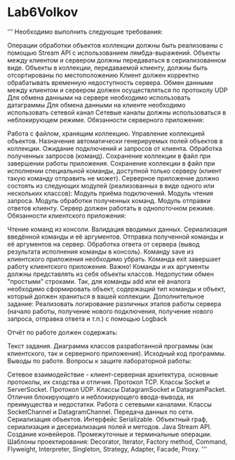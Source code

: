 # Lab6Volkov
'''
Необходимо выполнить следующие требования:

Операции обработки объектов коллекции должны быть реализованы с помощью Stream API с использованием лямбда-выражений.
Объекты между клиентом и сервером должны передаваться в сериализованном виде.
Объекты в коллекции, передаваемой клиенту, должны быть отсортированы по местоположению
Клиент должен корректно обрабатывать временную недоступность сервера.
Обмен данными между клиентом и сервером должен осуществляться по протоколу UDP
Для обмена данными на сервере необходимо использовать датаграммы
Для обмена данными на клиенте необходимо использовать сетевой канал
Сетевые каналы должны использоваться в неблокирующем режиме.
Обязанности серверного приложения:

Работа с файлом, хранящим коллекцию.
Управление коллекцией объектов.
Назначение автоматически генерируемых полей объектов в коллекции.
Ожидание подключений и запросов от клиента.
Обработка полученных запросов (команд).
Сохранение коллекции в файл при завершении работы приложения.
Сохранение коллекции в файл при исполнении специальной команды, доступной только серверу (клиент такую команду отправить не может).
Серверное приложение должно состоять из следующих модулей (реализованных в виде одного или нескольких классов):
Модуль приёма подключений.
Модуль чтения запроса.
Модуль обработки полученных команд.
Модуль отправки ответов клиенту.
Сервер должен работать в однопоточном режиме.
Обязанности клиентского приложения:

Чтение команд из консоли.
Валидация вводимых данных.
Сериализация введённой команды и её аргументов.
Отправка полученной команды и её аргументов на сервер.
Обработка ответа от сервера (вывод результата исполнения команды в консоль).
Команду save из клиентского приложения необходимо убрать.
Команда exit завершает работу клиентского приложения.
Важно! Команды и их аргументы должны представлять из себя объекты классов. Недопустим обмен "простыми" строками. Так, для команды add или её аналога необходимо сформировать объект, содержащий тип команды и объект, который должен храниться в вашей коллекции.
Дополнительное задание:
Реализовать логирование различных этапов работы сервера (начало работы, получение нового подключения, получение нового запроса, отправка ответа и т.п.) с помощью Logback

Отчёт по работе должен содержать:

Текст задания.
Диаграмма классов разработанной программы (как клиентского, так и серверного приложения).
Исходный код программы.
Выводы по работе.
Вопросы к защите лабораторной работы:

Сетевое взаимодействие - клиент-серверная архитектура, основные протоколы, их сходства и отличия.
Протокол TCP. Классы Socket и ServerSocket.
Протокол UDP. Классы DatagramSocket и DatagramPacket.
Отличия блокирующего и неблокирующего ввода-вывода, их преимущества и недостатки. Работа с сетевыми каналами.
Классы SocketChannel и DatagramChannel.
Передача данных по сети. Сериализация объектов.
Интерфейс Serializable. Объектный граф, сериализация и десериализация полей и методов.
Java Stream API. Создание конвейеров. Промежуточные и терминальные операции.
Шаблоны проектирования: Decorator, Iterator, Factory method, Command, Flyweight, Interpreter, Singleton, Strategy, Adapter, Facade, Proxy.
'''
